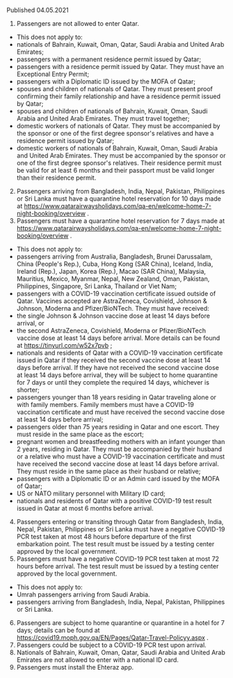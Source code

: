 Published 04.05.2021
1. Passengers are not allowed to enter Qatar. 
- This does not apply to:
- nationals of Bahrain, Kuwait, Oman, Qatar, Saudi Arabia and United Arab Emirates;
- passengers with a permanent residence permit issued by Qatar;
- passengers with a residence permit issued by Qatar. They must have an Exceptional Entry Permit;
- passengers with a Diplomatic ID issued by the MOFA of Qatar;
- spouses and children of nationals of Qatar. They must present proof confirming their family relationship and have a residence permit issued by Qatar;
- spouses and children of nationals of Bahrain, Kuwait, Oman, Saudi Arabia and United Arab Emirates. They must travel together;
- domestic workers of nationals of Qatar. They must be accompanied by the sponsor or one of the first degree sponsor's relatives and have a residence permit issued by Qatar;
- domestic workers of nationals of Bahrain, Kuwait, Oman, Saudi Arabia and United Arab Emirates. They must be accompanied by the sponsor or one of the first degree sponsor's relatives. Their residence permit must be valid for at least 6 months and their passport must be valid longer than their residence permit.
2. Passengers arriving from Bangladesh, India, Nepal, Pakistan, Philippines or Sri Lanka must have a quarantine hotel reservation for 10 days made at <a href="https://www.qatarairwaysholidays.com/qa-en/welcome-home-7-night-booking/overview">https://www.qatarairwaysholidays.com/qa-en/welcome-home-7-night-booking/overview</a> .
3. Passengers must have a quarantine hotel reservation for 7 days made at <a href="https://www.qatarairwaysholidays.com/qa-en/welcome-home-7-night-booking/overview">https://www.qatarairwaysholidays.com/qa-en/welcome-home-7-night-booking/overview</a> .
- This does not apply to:
- passengers arriving from Australia, Bangladesh, Brunei Darussalam, China (People's Rep.), Cuba, Hong Kong (SAR China), Iceland, India, Ireland (Rep.), Japan, Korea (Rep.), Macao (SAR China), Malaysia, Mauritius, Mexico, Myanmar, Nepal, New Zealand, Oman, Pakistan, Philippines, Singapore, Sri Lanka, Thailand or Viet Nam;
- passengers with a COVID-19 vaccination certificate issued outside of Qatar. Vaccines accepted are AstraZeneca, Covishield, Johnson & Johnson, Moderna and Pfizer/BioNTech. They must have received: 
- the single Johnson & Johnson vaccine dose at least 14 days before arrival, or
- the second AstraZeneca, Covishield, Moderna or Pfizer/BioNTech vaccine dose at least 14 days before arrival. More details can be found at <a href="https://tinyurl.com/w52x7pvb">https://tinyurl.com/w52x7pvb</a> ;
- nationals and residents of Qatar with a COVID-19 vaccination certificate issued in Qatar if they received the second vaccine dose at least 14 days before arrival. If they have not received the second vaccine dose at least 14 days before arrival, they will be subject to home quarantine for 7 days or until they complete the required 14 days, whichever is shorter;
- passengers younger than 18 years residing in Qatar traveling alone or with family members. Family members must have a COVID-19 vaccination certificate and must have received the second vaccine dose at least 14 days before arrival;
- passengers older than 75 years residing in Qatar and one escort. They must reside in the same place as the escort;
- pregnant women and breastfeeding mothers with an infant younger than 2 years, residing in Qatar. They must be accompanied by their husband or a relative who must have a COVID-19 vaccination certificate and must have received the second vaccine dose at least 14 days before arrival. They must reside in the same place as their husband or relative;
- passengers with a Diplomatic ID or an Admin card issued by the MOFA of Qatar;
- US or NATO military personnel with Military ID card;
- nationals and residents of Qatar with a positive COVID-19 test result issued in Qatar at most 6 months before arrival.
4. Passengers entering or transiting through Qatar from Bangladesh, India, Nepal, Pakistan, Philippines or Sri Lanka must have a negative COVID-19 PCR test taken at most 48 hours before departure of the first embarkation point. The test result must be issued by a testing center approved by the local government.
5. Passengers must have a negative COVID-19 PCR test taken at most 72 hours before arrival. The test result must be issued by a testing center approved by the local government.
- This does not apply to:
- Umrah passengers arriving from Saudi Arabia.
- passengers arriving from Bangladesh, India, Nepal, Pakistan, Philippines or Sri Lanka.
6. Passengers are subject to home quarantine or quarantine in a hotel for 7 days; details can be found at <a href="https://covid19.moph.gov.qa/EN/Pages/Qatar-Travel-Policyy.aspx">https://covid19.moph.gov.qa/EN/Pages/Qatar-Travel-Policyy.aspx</a> .
7. Passengers could be subject to a COVID-19 PCR test upon arrival.
8. Nationals of Bahrain, Kuwait, Oman, Qatar, Saudi Arabia and United Arab Emirates are not allowed to enter with a national ID card.
9. Passengers must install the Ehteraz app.

</p>